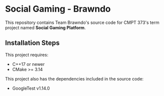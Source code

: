 # Social Gaming - Brawndo

This repository contains Team Brawndo's source code for CMPT 373's term project named **Social Gaming Platform**.

## Installation Steps

This project requires:

- C++17 or newer
- CMake >= 3.14

This project also has the dependencies included in the source code:

- GoogleTest v1.14.0

